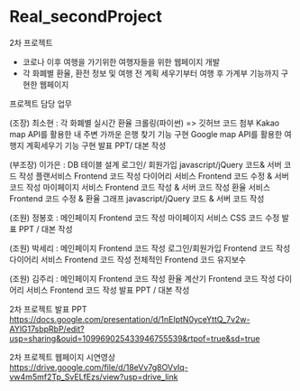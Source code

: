 # Real_secondProject
2차 프로젝트 
  - 코로나 이후 여행을 가기위한 여행자들을 위한 웹페이지 개발
  - 각 화폐별 환율, 환전 정보 및 여행 전 계획 세우기부터 여행 후 가계부 기능까지 구현한 웹페이지 

프로젝트 담당 업무 

(조장) 최소현 : 각 화폐별 실시간 환율 크롤링(파이썬) => 깃허브 코드 첨부 
                Kakao map API를 활용한 내 주변 가까운 은행 찾기 기능 구현 
                Google map API를 활용한 여행지 계획세우기 기능 구현 
                발표 PPT/ 대본 작성 
                
(부조장) 이가은 : DB 테이블 설계 
                  로그인/ 회원가입 javascript/jQuery 코드& 서버 코드 작성 
                  플랜서비스 Frontend 코드 작성 
                  다이어리 서비스 Frontend 코드 수정 & 서버 코드 작성 
                  마이페이지 서비스 Frontend 코드 작성 & 서버 코드 작성 
                  환율 서비스 Frontend 코드 수정 & 환율 그래프 javascript/jQuery 코드 & 서버 코드 작성 
                  
(조원) 정봉호 : 메인페이지 Frontend 코드 작성 
                마이페이지 서비스 CSS 코드 수정 
                발표 PPT / 대본 작성 

(조원) 박세리 : 메인페이지 Frontend 코드 작성 
                로그인/회원가입 Frontend 코드 작성 
                다이어리 서비스 Frontend 코드 작성 
                전체적인 Frontend 코드 유지보수 

(조원) 김주리 : 메인페이지 Frontend 코드 작성 
                환율 계산기 Frontend 코드 작성 
                다이어리 서비스 Frontend 코드 작성 
                발표 PPT / 대본 작성 




2차 프로젝트 발표 PPT 
https://docs.google.com/presentation/d/1nEIptN0yceYttQ_7v2w-AYlG17sbpRbP/edit?usp=sharing&ouid=109969025433946755539&rtpof=true&sd=true


2차 프로젝트 웹페이지 시연영상 
https://drive.google.com/file/d/18eVv7g8OVvIq-vw4m5mf2Tp_SvELfEzs/view?usp=drive_link
